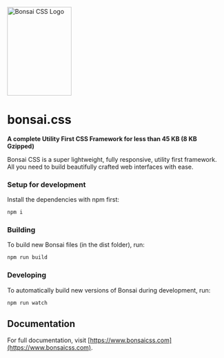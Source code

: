 <a href="https://github.com/bonsaicss/bonsai.css"><img
  src="https://www.joomla51.com/images/bedrock.png" alt="Bonsai CSS Logo"
  width="149" height="206"></a>

# bonsai.css

**A complete Utility First CSS Framework for less than 45 KB (8 KB Gzipped)**

Bonsai CSS is a super lightweight, fully responsive, utility first framework. All you need to build beautifully crafted web interfaces with ease.

### Setup for development

Install the dependencies with npm first:

```bash
npm i
```

### Building

To build new Bonsai files (in the dist folder), run:

```bash
npm run build
```

### Developing

To automatically build new versions of Bonsai during development, run:

```
npm run watch
```

## Documentation

For full documentation, visit [https://www.bonsaicss.com](https://www.bonsaicss.com).
